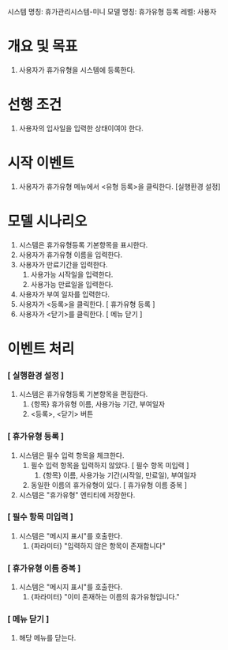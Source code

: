 시스템 명칭: 휴가관리시스템-미니
모델 명칭:  휴가유형 등록
레벨: 사용자

# 개요 및 목표
1. 사용자가 휴가유형을 시스템에 등록한다.

# 선행 조건
1. 사용자의 입사일을 입력한 상태이여야 한다.

# 시작 이벤트
1. 사용자가 휴가유형 메뉴에서 <유형 등록>을 클릭한다. [실행환경 설정]

# 모델 시나리오
1. 시스템은 휴가유형등록 기본항목을 표시한다.
2. 사용자가 휴가유형 이름을 입력한다.
3. 사용자가 만료기간을 입력한다.
	1. 사용가능 시작일을 입력한다.
	2. 사용가능 만료일을 입력한다.
4. 사용자가 부여 일자를 입력한다.
5. 사용자가 <등록>을 클릭한다. [ 휴가유형 등록 ]
6. 사용자가 <닫기>를 클릭한다. [ 메뉴 닫기 ]

# 이벤트 처리

### [ 실행환경 설정 ]
1. 시스템은 휴가유형등록 기본항목을 편집한다.
	1. {항목} 휴가유형 이름, 사용가능 기간, 부여일자
	2. <등록>, <닫기> 버튼

### [ 휴가유형 등록 ]
1. 시스템은 필수 입력 항목을 체크한다.
	1. 필수 입력 항목을 입력하지 않았다. [ 필수 항목 미입력 ]
		1. {항목} 이름, 사용가능 기간(시작일, 만료일), 부여일자
	2. 동일한 이름의 휴가유형이 있다. [ 휴가유형 이름 중복 ]
2. 시스템은 "휴가유형" 엔티티에 저장한다.

### [ 필수 항목 미입력 ]
1. 시스템은 "메시지 표시"를 호출한다.
	1. {파라미터} "입력하지 않은 항목이 존재합니다"

### [ 휴가유형 이름 중복 ]
1. 시스템은 "메시지 표시"를 호출한다.
	1. {파라미터} "이미 존재하는 이름의 휴가유형입니다."

### [  메뉴 닫기 ]
1. 해당 메뉴를 닫는다.
